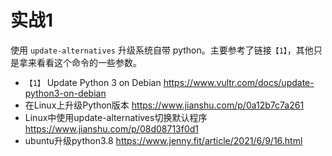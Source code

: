 
# 实战1

使用 `update-alternatives` 升级系统自带 python。主要参考了链接`【1】`，其他只是拿来看看这个命令的一些参数。
- `【1】` Update Python 3 on Debian https://www.vultr.com/docs/update-python3-on-debian
- 在Linux上升级Python版本 https://www.jianshu.com/p/0a12b7c7a261
- Linux中使用update-alternatives切换默认程序 https://www.jianshu.com/p/08d08713f0d1
- ubuntu升级python3.8 https://www.jenny.fit/article/2021/6/9/16.html
